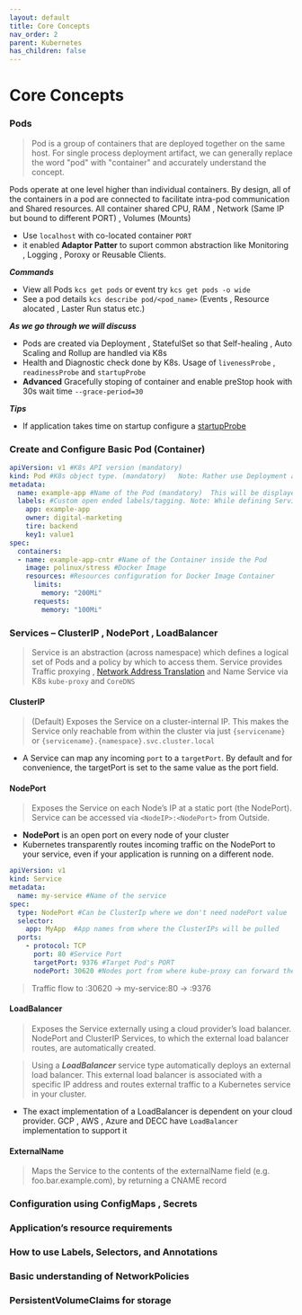 ```yaml
---
layout: default
title: Core Concepts
nav_order: 2
parent: Kubernetes
has_children: false
---
```

# Core Concepts
### Pods

>Pod is a group of containers that are deployed together on the same host. For single process deployment artifact, we can generally replace the word "pod" with "container" and accurately understand the concept.

Pods operate at one level higher than individual containers. By design, all of the containers in a pod are connected to facilitate intra-pod communication and Shared resources. All container shared CPU, RAM , Network (Same IP but bound to different PORT) , Volumes (Mounts)


- Use `localhost` with co-located container `PORT`
- it enabled **Adaptor Patter** to suport common abstraction like Monitoring , Logging , Poroxy or Reusable Clients.

***Commands***
- View all Pods `kcs get pods` or event try `kcs get pods -o wide`
- See a pod details  `kcs describe pod/<pod_name>` (Events , Resource alocated , Laster Run status etc.)  

***As we go through we will discuss***
- Pods are created via Deployment , StatefulSet so that Self-healing , Auto Scaling and Rollup are handled via K8s
- Health and Diagnostic check done by K8s. Usage of `livenessProbe` , `readinessProbe` and `startupProbe` 
- **Advanced** Gracefully stoping of container and enable preStop hook with 30s wait time `--grace-period=30` 

***Tips***
- If application takes time on startup configure a [startupProbe](https://kubernetes.io/docs/tasks/configure-pod-container/configure-liveness-readiness-startup-probes/#define-startup-probes)

### Create and Configure Basic Pod (Container)

```yaml
apiVersion: v1 #K8s API version (mandatory)
kind: Pod #K8s object type. (mandatory)   Note: Rather use Deployment and StatefulSet for Production deployment
metadata:
  name: example-app #Name of the Pod (mandatory)  This will be displayed via `kcs get pods`
  labels: #Custom open ended labels/tagging. Note: While defining Service these will be used as selectors 
    app: example-app
    owner: digital-marketing
    tire: backend
    key1: value1
spec:
  containers:
  - name: example-app-cntr #Name of the Container inside the Pod
    image: polinux/stress #Docker Image
    resources: #Resources configuration for Docker Image Container
      limits:
        memory: "200Mi"
      requests:
        memory: "100Mi"
```
### Services – ClusterIP , NodePort , LoadBalancer
>Service is an abstraction (across namespace) which defines a logical set of Pods and a policy by which to access them.
>Service provides Traffic proxying , [Network Address Translation](https://en.wikipedia.org/wiki/Network_address_translation#NAT_and_TCP/UDP) and Name Service via K8s `kube-proxy` and `CoreDNS`

#### ClusterIP 
>(Default) Exposes the Service on a cluster-internal IP. This makes the Service only reachable from within the cluster via just `{servicename}` or `{servicename}.{namespace}.svc.cluster.local`
- A Service can map any incoming `port` to a `targetPort`. By default and for convenience, the targetPort is set to the same value as the port field.

#### NodePort
>Exposes the Service on each Node’s IP at a static port (the NodePort). Service can be accessed via `<NodeIP>:<NodePort>` from Outside.
- **NodePort** is an open port on every node of your cluster
- Kubernetes transparently routes incoming traffic on the NodePort to your service, even if your application is running on a different node.


```yaml
apiVersion: v1
kind: Service
metadata:
  name: my-service #Name of the service
spec:
  type: NodePort #Can be ClusterIp where we don't need nodePort value  
  selector:
    app: MyApp  #App names from where the ClusterIPs will be pulled 
  ports:
    - protocol: TCP
      port: 80 #Service Port
      targetPort: 9376 #Target Pod's PORT
      nodePort: 30620 #Nodes port from where kube-proxy can forward the traffic
```
>Traffic flow to <Any NodeIP of Cluster>:30620 -> my-service:80 -> <Any IP of Container>:9376

#### LoadBalancer
>Exposes the Service externally using a cloud provider’s load balancer. NodePort and ClusterIP Services, to which the external load balancer routes, are automatically created.

>Using a ***LoadBalancer*** service type automatically deploys an external load balancer. This external load balancer is associated with a specific IP address and routes external traffic to a Kubernetes service in your cluster.

- The exact implementation of a LoadBalancer is dependent on your cloud provider. GCP , AWS , Azure and DECC have `LoadBalancer` implementation to support it 


#### ExternalName
>Maps the Service to the contents of the externalName field (e.g. foo.bar.example.com), by returning a CNAME record


### Configuration using ConfigMaps , Secrets
### Application’s resource requirements
### How to use Labels, Selectors, and Annotations
### Basic understanding of NetworkPolicies
### PersistentVolumeClaims for storage